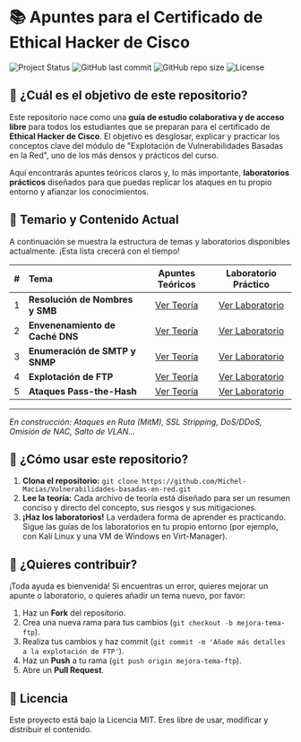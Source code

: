 # 📚 Apuntes para el Certificado de Ethical Hacker de Cisco

![Project Status](https://img.shields.io/badge/status-en%20progreso-yellow.svg) ![GitHub last commit](https://img.shields.io/github/last-commit/Michel-Macias/Vulnerabilidades-basadas-en-red) ![GitHub repo size](https://img.shields.io/github/repo-size/Michel-Macias/Vulnerabilidades-basadas-en-red) ![License](https://img.shields.io/badge/license-MIT-blue.svg)

## 🎯 ¿Cuál es el objetivo de este repositorio?

Este repositorio nace como una **guía de estudio colaborativa y de acceso libre** para todos los estudiantes que se preparan para el certificado de **Ethical Hacker de Cisco**. El objetivo es desglosar, explicar y practicar los conceptos clave del módulo de "Explotación de Vulnerabilidades Basadas en la Red", uno de los más densos y prácticos del curso.

Aquí encontrarás apuntes teóricos claros y, lo más importante, **laboratorios prácticos** diseñados para que puedas replicar los ataques en tu propio entorno y afianzar los conocimientos.

## 📖 Temario y Contenido Actual

A continuación se muestra la estructura de temas y laboratorios disponibles actualmente. ¡Esta lista crecerá con el tiempo!

| # | Tema | Apuntes Teóricos | Laboratorio Práctico |
|:-:|:---|:---:|:---:|
| 1 | **Resolución de Nombres y SMB** | [Ver Teoría](./docs/01-Teoria-Nombres_y_SMB.md) | [Ver Laboratorio](./docs/01.1-Lab-Enumeracion_SMB.md) |
| 2 | **Envenenamiento de Caché DNS** | [Ver Teoría](./docs/02-Teoria-Envenenamiento_DNS.md) | [Ver Laboratorio](./docs/02.1-Lab-Envenenamiento_DNS.md) |
| 3 | **Enumeración de SMTP y SNMP** | [Ver Teoría](./docs/03-Teoria-SMTP_y_SNMP.md) | [Ver Laboratorio](./docs/03.2-Lab-Enumeracion_SMTP_SNMP.md) |
| 4 | **Explotación de FTP** | [Ver Teoría](./docs/04-Teoria-FTP.md) | [Ver Laboratorio](./docs/04.1-Lab-Explotacion_FTP.md) |
| 5 | **Ataques Pass-the-Hash** | [Ver Teoría](./docs/05-Teoria-Pass_The_Hash.md) | [Ver Laboratorio](./docs/05.1-Lab-Pass_The_Hash.md) |

---
*En construcción: Ataques en Ruta (MitM), SSL Stripping, DoS/DDoS, Omisión de NAC, Salto de VLAN...*

## 🚀 ¿Cómo usar este repositorio?

1.  **Clona el repositorio:** `git clone https://github.com/Michel-Macias/Vulnerabilidades-basadas-en-red.git`
2.  **Lee la teoría:** Cada archivo de teoría está diseñado para ser un resumen conciso y directo del concepto, sus riesgos y sus mitigaciones.
3.  **¡Haz los laboratorios!** La verdadera forma de aprender es practicando. Sigue las guías de los laboratorios en tu propio entorno (por ejemplo, con Kali Linux y una VM de Windows en Virt-Manager).

## 🤝 ¿Quieres contribuir?

¡Toda ayuda es bienvenida! Si encuentras un error, quieres mejorar un apunte o laboratorio, o quieres añadir un tema nuevo, por favor:

1.  Haz un **Fork** del repositorio.
2.  Crea una nueva rama para tus cambios (`git checkout -b mejora-tema-ftp`).
3.  Realiza tus cambios y haz commit (`git commit -m 'Añade más detalles a la explotación de FTP'`).
4.  Haz un **Push** a tu rama (`git push origin mejora-tema-ftp`).
5.  Abre un **Pull Request**.

## 📜 Licencia

Este proyecto está bajo la Licencia MIT. Eres libre de usar, modificar y distribuir el contenido.